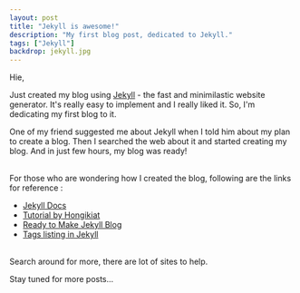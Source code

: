 ```yaml
---
layout: post
title: "Jekyll is awesome!"
description: "My first blog post, dedicated to Jekyll."
tags: ["Jekyll"]
backdrop: jekyll.jpg
---
```


Hie,

Just created my blog using [Jekyll](http://jekyllrb.com) - the fast and minimilastic website generator. It's really easy to implement and I really liked it. So, I'm dedicating my first blog to it.

One of my friend suggested me about Jekyll when I told him about my plan to create a blog. Then I searched the web about it and started creating my blog. And in just few hours, my blog was ready!

<br>
For those who are wondering how I created the blog, following are the links for reference :

+ [Jekyll Docs](https://jekyllrb.com/docs/home/)
+ [Tutorial by Hongikiat](http://www.hongkiat.com/blog/blog-with-jekyll/)
+ [Ready to Make Jekyll Blog](https://www.smashingmagazine.com/2014/08/build-blog-jekyll-github-pages/)
+ [Tags listing in Jekyll](https://www.jokecamp.com/blog/listing-jekyll-posts-by-tag/)

<br>
Search around for more, there are lot of sites to help.

Stay tuned for more posts...